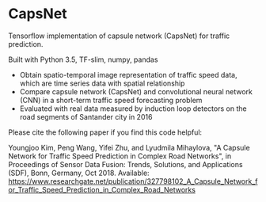 # CapsNet
Tensorflow implementation of capsule network (CapsNet) for traffic prediction.

Built with Python 3.5, TF-slim, numpy, pandas 

- Obtain spatio-temporal image representation of traffic speed data, which are time series data with spatial relationship
- Compare capsule network (CapsNet) and convolutional neural network (CNN) in a short-term traffic speed forecasting problem
- Evaluated with real data measured by induction loop detectors on the road segments of Santander city in 2016 

Please cite the following paper if you find this code helpful:

Youngjoo Kim, Peng Wang, Yifei Zhu, and Lyudmila Mihaylova, "A Capsule Network for Traffic Speed Prediction in Complex Road Networks", in Proceedings of Sensor Data Fusion: Trends, Solutions, and Applications (SDF), Bonn, Germany, Oct 2018. Available: https://www.researchgate.net/publication/327798102_A_Capsule_Network_for_Traffic_Speed_Prediction_in_Complex_Road_Networks
